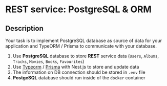 # REST service: PostgreSQL & ORM

## Description

Your task is to implement PostgreSQL database as source of data for your application and TypeORM / Prisma to communicate with your database.

1. Use **PostgreSQL** database to store **REST** service data (`Users`, `Albums`, `Tracks`, `Movies`, `Books`, `Favourites`)
2. Use [Typeorm](https://typeorm.io/#/) / [Prisma](https://www.prisma.io/) with Nest.js to store and update data
3. The information on DB connection should be stored in `.env` file
4. **PostgeSQL** database should run inside of the `docker` container